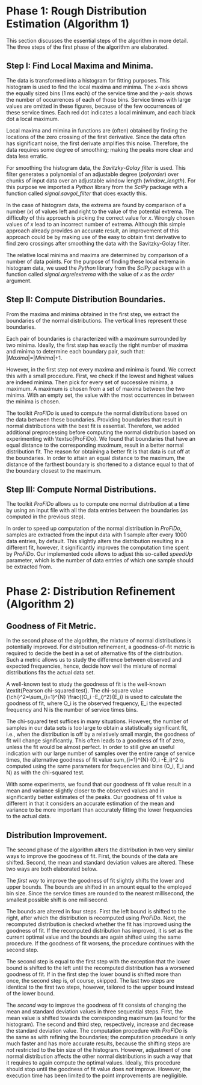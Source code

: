 # Phase 1: Rough Distribution Estimation (Algorithm 1)
This section discusses the essential steps of the algorithm in more detail. The three steps of the first phase of the algorithm are elaborated. 

## Step I: Find Local Maxima and Minima.
The data is transformed into a histogram for fitting purposes. This histogram is used to find the local maxima and minima. The *x*-axis shows the equally sized bins (1 ms each) of the service time and the *y*-axis shows the number of occurrences of each of those bins. Service times with large values are omitted in these figures, because of the few occurrences of these service times. Each red dot indicates a local minimum, and each black dot a local maximum. 

Local maxima and mimina in functions are (often) obtained by finding the locations of the zero crossing of the first derivative. Since the data often has significant noise, the first derivate amplifies this noise. Therefore, the data requires some degree of smoothing; making the peaks more clear and data less erratic. 

For smoothing the histogram data, the *Savitzky-Golay filter* is used. This filter generates a polynomial of an adjustable degree (*polyorder*) over chunks of input data over an adjustable window length (*window_length*). For this purpose we imported a *Python* library from the *SciPy* package with a function called *signal.savgol_filter* that does exactly this.

In the case of histogram data, the extrema are found by comparison of a number (*x*) of values left and right to the value of the potential extrema. The difficulty of this approach is picking the correct value for *x*. Wrongly chosen values of *x* lead to an incorrect number of extrema. Although this simple approach already provides an accurate result, an improvement of this approach could be by making use of the easy to obtain first derivative to find zero crossings after smoothing the data with the Savitzky-Golay filter.

The relative local minima and maxima are determined by comparison of a number of data points. For the purpose of finding these local extrema in histogram data, we used the *Python* library from the *SciPy* package with a function called *signal.argrelextrema* with the value of *x* as the *order* argument.

## Step II: Compute Distribution Boundaries.
From the maxima and minima obtained in the first step, we extract the boundaries of the normal distributions. The vertical lines represent these boundaries.

Each pair of boundaries is characterized with a maximum surrounded by two minima. Ideally, the first step has exactly the right number of maxima and minima to determine each boundary pair, such that: |*Maxima*|=|*Minima*|+1.

However, in the first step not every maxima and minima is found. We correct this with a small procedure. First, we check if the lowest and highest values are indeed minima. Then pick for every set of successive minima, a maximum. A maximum is chosen from a set of maxima between the two minima. With an empty set, the value with the most occurrences in between the minima is chosen.

The toolkit *ProFiDo* is used to compute the normal distributions based on the data between these boundaries. Providing boundaries that result in normal distributions with the best fit is essential. Therefore, we added additional preprocessing before computing the normal distribution based on experimenting with \textsc{ProFiDo}. We found that boundaries that have an equal distance to the corresponding maximum, result in a better normal distribution fit. The reason for obtaining a better fit is that data is cut off at the boundaries. In order to attain an equal distance to the maximum, the distance of the farthest boundary is shortened to a distance equal to that of the boundary closest to the maximum.

## Step III: Compute Normal Distributions.
The toolkit *ProFiDo* allows us to compute one normal distribution at a time by using an input file with all the data entries between the boundaries (as computed in the previous step).

In order to speed up computation of the normal distribution in *ProFiDo*, samples are extracted from the input data with 1 sample after every 1000 data entries, by default. This slightly alters the distribution resulting in a different fit, however, it significantly improves the computation time spent by *ProFiDo*. Our implemented code allows to adjust this so-called *speedUp* parameter, which is the number of data entries of which one sample should be extracted from.

# Phase 2: Distribution Refinement (Algorithm 2)
## Goodness of Fit Metric.
In the second phase of the algorithm, the mixture of normal distributions is potentially improved. For distribution refinement, a goodness-of-fit metric is required to decide the best in a set of alternative fits of the distribution. Such a metric allows us to study the difference between observed and expected frequencies, hence, decide how well the mixture of normal distributions fits the actual data set. 

A well-known test to study the goodness of fit is the well-known \textit{Pearson chi-squared test}. The chi-square value  {\chi}^2=\sum_{i=1}^{N} \frac{(O_i -E_i)^2}{E_i} is used to calculate the goodness of fit, where O_i is the observed frequency, E_i the expected frequency and N is the number of service times bins.

The chi-squared test suffices in many situations. However, the number of samples in our data sets is too large to obtain a statistically significant fit, i.e., when the distribution is off by a relatively small margin, the goodness of fit will change significantly. This often leads to a goodness of fit of zero, unless the fit would be almost perfect. In order to still give an useful indication with our large number of samples over the entire range of service times, the alternative goodness of fit value sum_{i=1}^{N} (O_i -E_i)^2 is computed using the same parameters for frequencies and bins (O_i, E_i and N) as with the chi-squared test.

With some experiments, we found that our goodness of fit value result in a mean and variance slightly closer to the observed values and in significantly better estimates of the peaks. Our goodness of fit value is different in that it considers an accurate estimation of the mean and variance to be more important than accurately fitting the lower frequencies to the actual data.

## Distribution Improvement.
The second phase of the algorithm alters the distribution in two very similar ways to improve the goodness of fit. First, the bounds of the data are shifted. Second, the mean and standard deviation values are altered. These two ways are both elaborated below. 

The *first way* to improve the goodness of fit slightly shifts the lower and upper bounds. The bounds are shifted in an amount equal to the employed bin size. Since the service times are rounded to the nearest millisecond, the smallest possible shift is one millisecond. 

The bounds are altered in four steps. First the left bound is shifted to the right, after which the distribution is recomputed using *ProFiDo*. Next, the recomputed distribution is checked whether the fit has improved using the goodness of fit. If the recomputed distribution has improved, it is set as the current optimal value and the bounds are again shifted using the same procedure. If the goodness of fit worsens, the procedure continues with the second step. 

The second step is equal to the first step with the exception that the lower bound is shifted to the left until the recomputed distribution has a worsened goodness of fit. If in the first step the lower bound is shifted more than once, the second step is, of course, skipped. The last two steps are identical to the first two steps, however, tailored to the upper bound instead of the lower bound.

The *second way* to improve the goodness of fit consists of changing the mean and standard deviation values in three sequential steps. First, the mean value is shifted towards the corresponding maximum (as found for the histogram). The second and third step, respectively, increase and decrease the standard deviation value. The computation procedure with *ProFiDo* is the same as with refining the boundaries; the computation procedure is only much faster and has more accurate results, because the shifting steps are *not* restricted to the bin size of the histogram. However, adjustment of one normal distribution affects the other normal distributions in such a way that it requires to again compute the optimal values. Ideally, this procedure should stop until the goodness of fit value does *not* improve. However, the execution time has been limited to the point improvements are negligible.
